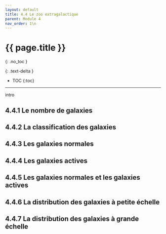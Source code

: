```yaml
---
layout: default
title: 4.4 Le zoo extragalactique
parent: Module 4
nav_order: 1\n
---
```


# {{ page.title }}
{: .no_toc }

{: .text-delta }
- TOC
{:toc}
---
intro

## 4.4.1 Le nombre de galaxies
## 4.4.2 La classification des galaxies
## 4.4.3 Les galaxies normales
## 4.4.4 Les galaxies actives
## 4.4.5 Les galaxies normales et les galaxies actives
## 4.4.6 La distribution des galaxies à petite échelle
## 4.4.7 La distribution des galaxies à grande échelle

